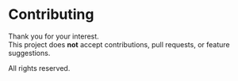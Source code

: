 # Contributing

Thank you for your interest.  
This project does **not** accept contributions, pull requests, or feature suggestions.

All rights reserved.